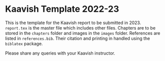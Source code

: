 # Kaavish Template 2022-23

This is the template for the Kaavish report to be submitted in 2023. `report.tex` is the master file which includes other files. Chapters are to be stored in the `chapters` folder and images in the `images` folder. References are listed in `references.bib`. Their citation and printing in handled using the `biblatex` package.

Please share any queries with your Kaavish instructor.
